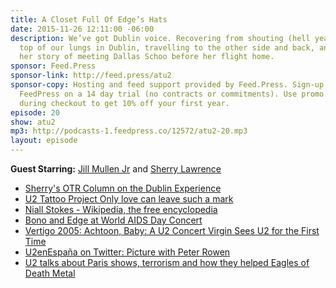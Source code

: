 ```yaml
---
title: A Closet Full Of Edge’s Hats
date: 2015-11-26 12:11:00 -06:00
description: We’ve got Dublin voice. Recovering from shouting (hell yeah!) at the
  top of our lungs in Dublin, travelling to the other side and back, and Jill tells
  her story of meeting Dallas Schoo before her flight home.
sponsor: Feed.Press
sponsor-link: http://feed.press/atu2
sponsor-copy: Hosting and feed support provided by Feed.Press. Sign-up today and try
  FeedPress on a 14 day trial (no contracts or commitments). Use promo code "atu2"
  during checkout to get 10% off your first year.
episode: 20
show: atu2
mp3: http://podcasts-1.feedpress.co/12572/atu2-20.mp3
layout: episode
---
```


**Guest Starring:**
[Jill Mullen Jr](/people/jill-mullenjr) and  [Sherry Lawrence](/people/sherry-lawrence)

* [Sherry's OTR Column on the Dublin Experience](http://www.atu2.com/news/column-off-the-record--vol-15-699.html)
* [U2 Tattoo Project  Only love can leave such a mark](http://u2tattooproject.com/)
* [Niall Stokes - Wikipedia, the free encyclopedia](https://en.wikipedia.org/wiki/Niall_Stokes)
* [Bono and Edge at World AIDS Day Concert](http://www.atu2.com/news/bono-and-edge-at-world-aids-day-concert.html)
* [Vertigo 2005: Achtoon, Baby: A U2 Concert Virgin Sees U2 for the First Time](http://www.atu2.com/news/vertigo-2005-achtoon-baby-a-u2-concert-virgin-sees-u2-for-the-first-time.html)
* [U2enEspaña on Twitter: Picture with Peter Rowen](https://twitter.com/U2enEspana/status/671264606296391680)
* [U2 talks about Paris shows, terrorism and how they helped Eagles of Death Metal](http://www.atu2.com/news/u2-talks-about-paris-shows-terrorism-and-how-they-helped-eagles-of-death-metal.html)
